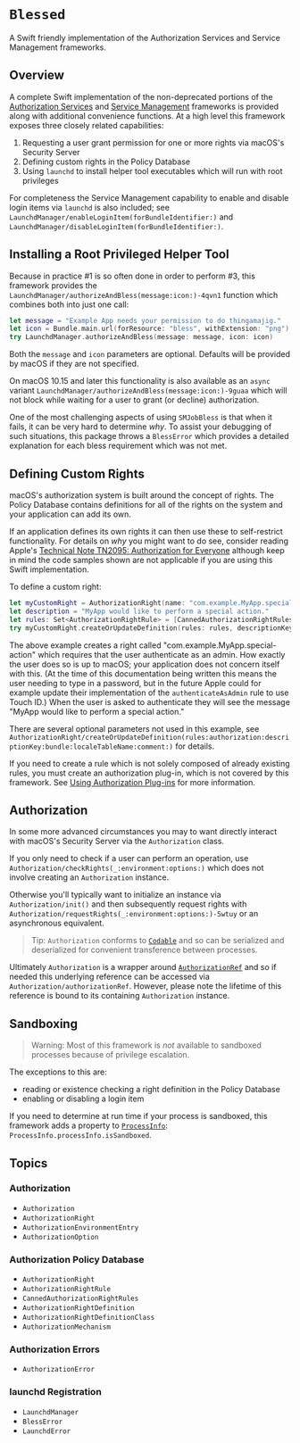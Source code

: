 # ``Blessed``

A Swift friendly implementation of the Authorization Services and Service Management frameworks.

## Overview

A complete Swift implementation of the non-deprecated portions of the 
[Authorization Services](https://developer.apple.com/documentation/security/authorization_services)
and [Service Management](https://developer.apple.com/documentation/servicemanagement)
frameworks is provided along with additional convenience functions. At a high level this framework exposes three closely
related capabilities:
1. Requesting a user grant permission for one or more rights via macOS's Security Server
2. Defining custom rights in the Policy Database
3. Using `launchd` to install helper tool executables which will run with root privileges

For completeness the Service Management capability to enable and disable login items via `launchd` is also included; see
``LaunchdManager/enableLoginItem(forBundleIdentifier:)`` and ``LaunchdManager/disableLoginItem(forBundleIdentifier:)``.

## Installing a Root Privileged Helper Tool
Because in practice #1 is so often done in order to perform #3, this framework provides the
``LaunchdManager/authorizeAndBless(message:icon:)-4qvn1`` function which combines both into just one call:
```swift
let message = "Example App needs your permission to do thingamajig."
let icon = Bundle.main.url(forResource: "bless", withExtension: "png")
try LaunchdManager.authorizeAndBless(message: message, icon: icon)
```

Both the `message` and `icon` parameters are optional. Defaults will be provided by macOS if they are not specified.

On macOS 10.15 and later this functionality is also available as an `async` variant 
``LaunchdManager/authorizeAndBless(message:icon:)-9guaa`` which will not block while waiting for a user to grant (or
decline) authorization. 

One of the most challenging aspects of using `SMJobBless` is that when it fails, it can be very hard to determine _why_.
To assist your debugging of such situations, this package throws a ``BlessError`` which provides a detailed explanation
for each bless requirement which was not met.

## Defining Custom Rights
macOS's authorization system is built around the concept of rights. The Policy Database contains definitions for all of
the rights on the system and your application can add its own.

If an application defines its own rights it can then use these to self-restrict functionality. For details on *why* you
might want to do see, consider reading Apple's [Technical Note TN2095: Authorization for Everyone](https://developer.apple.com/library/archive/technotes/tn2095/_index.html#//apple_ref/doc/uid/DTS10003110)
although keep in mind the code samples shown are not applicable if you are using this Swift implementation.

To define a custom right:
```swift
let myCustomRight = AuthorizationRight(name: "com.example.MyApp.special-action")
let description = "MyApp would like to perform a special action."
let rules: Set<AuthorizationRightRule> = [CannedAuthorizationRightRules.authenticateAsAdmin]
try myCustomRight.createOrUpdateDefinition(rules: rules, descriptionKey: description)
```

The above example creates a right called "com.example.MyApp.special-action" which requires that the user authenticate as
an admin. How exactly the user does so is up to macOS; your application does not concern itself with this. (At the time
of this documentation being written this means the user needing to type in a password, but in the future Apple could for
example update their implementation of the `authenticateAsAdmin` rule to use Touch ID.) When the user is asked to
authenticate they will see the message "MyApp would like to perform a special action."

There are several optional parameters not used in this example, see 
``AuthorizationRight/createOrUpdateDefinition(rules:authorization:descriptionKey:bundle:localeTableName:comment:)`` for
details.

If you need to create a rule which is not solely composed of already existing rules, you must create an authorization
plug-in, which is not covered by this framework. See [Using Authorization Plug-ins](https://developer.apple.com/documentation/security/authorization_plug-ins/using_authorization_plug-ins)
for more information.

## Authorization
In some more advanced circumstances you may to want directly interact with macOS's Security Server via the
``Authorization`` class.

If you only need to check if a user can perform an operation, use ``Authorization/checkRights(_:environment:options:)``
which does not involve creating an `Authorization` instance.

Otherwise you'll typically want to initialize an instance via ``Authorization/init()`` and then subsequently request
rights with ``Authorization/requestRights(_:environment:options:)-5wtuy`` or an asynchronous equivalent.

> Tip: `Authorization` conforms to [`Codable`](https://developer.apple.com/documentation/swift/codable) and so can be
serialized and deserialized for convenient transference between processes.

Ultimately `Authorization` is a wrapper around 
 [`AuthorizationRef`](https://developer.apple.com/documentation/security/authorizationref) and so if needed this
underlying reference can be accessed via ``Authorization/authorizationRef``. However, please note the lifetime of this
reference is bound to its containing `Authorization` instance.

## Sandboxing
> Warning: Most of this framework is *not* available to sandboxed processes because of privilege escalation.

The exceptions to this are:
 - reading or existence checking a right definition in the Policy Database
 - enabling or disabling a login item

If you need to determine at run time if your process is sandboxed, this framework adds a property to
[`ProcessInfo`](https://developer.apple.com/documentation/foundation/processinfo):
`ProcessInfo.processInfo.isSandboxed`.

## Topics
### Authorization
- ``Authorization``
- ``AuthorizationRight``
- ``AuthorizationEnvironmentEntry``
- ``AuthorizationOption``
### Authorization Policy Database
- ``AuthorizationRight``
- ``AuthorizationRightRule``
- ``CannedAuthorizationRightRules``
- ``AuthorizationRightDefinition``
- ``AuthorizationRightDefinitionClass``
- ``AuthorizationMechanism``
### Authorization Errors
- ``AuthorizationError``
### launchd Registration
- ``LaunchdManager``
- ``BlessError``
- ``LaunchdError``

